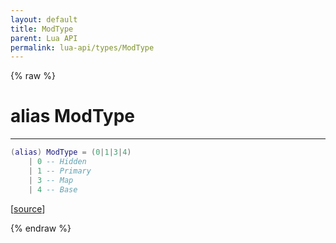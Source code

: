 ```yaml
---
layout: default
title: ModType
parent: Lua API
permalink: lua-api/types/ModType
---
```


{% raw %}

# alias ModType
---



```lua
(alias) ModType = (0|1|3|4)
    | 0 -- Hidden
    | 1 -- Primary
    | 3 -- Map
    | 4 -- Base

```




[<a href="https://github.com/beyond-all-reason/RecoilEngine/blob/b29554ca8a91605fa235eafe60ad740783359665/rts/Lua/LuaArchive.cpp#L148-L154" target="_blank">source</a>]


{% endraw %}